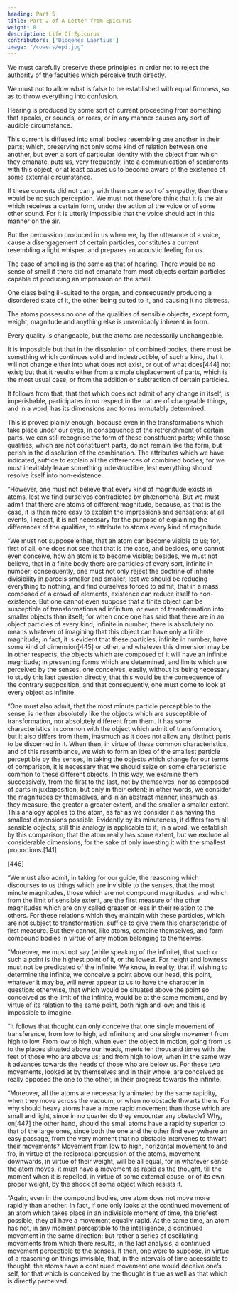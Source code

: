 ```yaml
---
heading: Part 5
title: Part 2 of A Letter from Epicurus
weight: 8
description: Life Of Epicurus
contributors: ['Diogenes Laertius']
image: "/covers/epi.jpg"
---
```



We must carefully preserve these principles in order not to reject the authority of the faculties which perceive truth directly.

We must not to allow what is false to be established with equal firmness, so as to throw everything into confusion.

Hearing is produced by some sort of current proceeding from something that speaks, or sounds, or roars, or in any manner causes any sort of audible circumstance. 

This current is diffused into small bodies resembling one another in their parts; which, preserving not only some kind of relation between one another, but even a sort of particular identity with the object from which they emanate, puts us, very frequently, into a communication of sentiments with this object, or at least causes us to become aware of the existence of some external circumstance. 

If these currents did not carry with them some sort of sympathy, then there would be no such perception. We must not therefore think that it is the air which receives a certain form, under the action of the voice or of some other sound. For it is utterly impossible that the voice should act in this manner on the air.

But the percussion produced in us when we, by the utterance of a voice, cause a disengagement of certain particles, constitutes a current resembling a light whisper, and prepares an acoustic feeling for us.

The case of smelling is the same as that of hearing. There would be no sense of smell if there did not emanate from most objects certain particles capable of producing an impression on the smell. 

One class being ill-suited to the organ, and consequently producing a disordered state of it, the other being suited to it, and causing it no distress.

The atoms possess no one of the qualities of sensible objects, except form, weight, magnitude and anything else is unavoidably inherent in form.

Every quality is changeable, but the atoms are necessarily unchangeable.

It is impossible but that in the dissolution of combined bodies, there must be something which continues solid and indestructible, of such a kind, that it will not change either into what does not exist, or out of what does[444] not exist; but that it results either from a simple displacement of parts, which is the most usual case, or from the addition or subtraction of certain particles. 

It follows from that, that that which does not admit of any change in itself, is imperishable, participates in no respect in the nature of changeable things, and in a word, has its dimensions and forms immutably determined. 

This is proved plainly enough, because even in the transformations which take place under our eyes, in consequence of the retrenchment of certain parts, we can still recognise the form of these constituent parts; while those qualities, which are not constituent parts, do not remain like the form, but perish in the dissolution of the combination. The attributes which we have indicated, suffice to explain all the differences of combined bodies; for we must inevitably leave something indestructible, lest everything should resolve itself into non-existence.

“However, one must not believe that every kind of magnitude exists in atoms, lest we find ourselves contradicted by phænomena. But we must admit that there are atoms of different magnitude, because, as that is the case, it is then more easy to explain the impressions and sensations; at all events, I repeat, it is not necessary for the purpose of explaining the differences of the qualities, to attribute to atoms every kind of magnitude.

“We must not suppose either, that an atom can become visible to us; for, first of all, one does not see that that is the case, and besides, one cannot even conceive, how an atom is to become visible; besides, we must not believe, that in a finite body there are particles of every sort, infinite in number; consequently, one must not only reject the doctrine of infinite divisibility in parcels smaller and smaller, lest we should be reducing everything to nothing, and find ourselves forced to admit, that in a mass composed of a crowd of elements, existence can reduce itself to non-existence. But one cannot even suppose that a finite object can be susceptible of transformations ad infinitum, or even of transformation into smaller objects than itself; for when once one has said that there are in an object particles of every kind, infinite in number, there is absolutely no means whatever of imagining that this object can have only a finite magnitude; in fact, it is evident that these particles, infinite in number, have some kind of dimension[445] or other, and whatever this dimension may be in other respects, the objects which are composed of it will have an infinite magnitude; in presenting forms which are determined, and limits which are perceived by the senses, one conceives, easily, without its being necessary to study this last question directly, that this would be the consequence of the contrary supposition, and that consequently, one must come to look at every object as infinite.

“One must also admit, that the most minute particle perceptible to the sense, is neither absolutely like the objects which are susceptible of transformation, nor absolutely different from them. It has some characteristics in common with the object which admit of transformation, but it also differs from them, inasmuch as it does not allow any distinct parts to be discerned in it. When then, in virtue of these common characteristics, and of this resemblance, we wish to form an idea of the smallest particle perceptible by the senses, in taking the objects which change for our terms of comparison, it is necessary that we should seize on some characteristic common to these different objects. In this way, we examine them successively, from the first to the last, not by themselves, nor as composed of parts in juxtaposition, but only in their extent; in other words, we consider the magnitudes by themselves, and in an abstract manner, inasmuch as they measure, the greater a greater extent, and the smaller a smaller extent. This analogy applies to the atom, as far as we consider it as having the smallest dimensions possible. Evidently by its minuteness, it differs from all sensible objects, still this analogy is applicable to it; in a word, we establish by this comparison, that the atom really has some extent, but we exclude all considerable dimensions, for the sake of only investing it with the smallest proportions.[141]

[446]

“We must also admit, in taking for our guide, the reasoning which discourses to us things which are invisible to the senses, that the most minute magnitudes, those which are not compound magnitudes, and which from the limit of sensible extent, are the first measure of the other magnitudes which are only called greater or less in their relation to the others. For these relations which they maintain with these particles, which are not subject to transformation, suffice to give them this characteristic of first measure. But they cannot, like atoms, combine themselves, and form compound bodies in virtue of any motion belonging to themselves.

“Moreover, we must not say (while speaking of the infinite), that such or such a point is the highest point of it, or the lowest. For height and lowness must not be predicated of the infinite. We know, in reality, that if, wishing to determine the infinite, we conceive a point above our head, this point, whatever it may be, will never appear to us to have the character in question: otherwise, that which would be situated above the point so conceived as the limit of the infinite, would be at the same moment, and by virtue of its relation to the same point, both high and low; and this is impossible to imagine.

“It follows that thought can only conceive that one single movement of transference, from low to high, ad infinitum; and one single movement from high to low. From low to high, when even the object in motion, going from us to the places situated above our heads, meets ten thousand times with the feet of those who are above us; and from high to low, when in the same way it advances towards the heads of those who are below us. For these two movements, looked at by themselves and in their whole, are conceived as really opposed the one to the other, in their progress towards the infinite.

“Moreover, all the atoms are necessarily animated by the same rapidity, when they move across the vacuum, or when no obstacle thwarts them. For why should heavy atoms have a more rapid movement than those which are small and light, since in no quarter do they encounter any obstacle? Why, on[447] the other hand, should the small atoms have a rapidity superior to that of the large ones, since both the one and the other find everywhere an easy passage, from the very moment that no obstacle intervenes to thwart their movements? Movement from low to high, horizontal movement to and fro, in virtue of the reciprocal percussion of the atoms, movement downwards, in virtue of their weight, will be all equal, for in whatever sense the atom moves, it must have a movement as rapid as the thought, till the moment when it is repelled, in virtue of some external cause, or of its own proper weight, by the shock of some object which resists it.

“Again, even in the compound bodies, one atom does not move more rapidly than another. In fact, if one only looks at the continued movement of an atom which takes place in an indivisible moment of time, the briefest possible, they all have a movement equally rapid. At the same time, an atom has not, in any moment perceptible to the intelligence, a continued movement in the same direction; but rather a series of oscillating movements from which there results, in the last analysis, a continued movement perceptible to the senses. If then, one were to suppose, in virtue of a reasoning on things invisible, that, in the intervals of time accessible to thought, the atoms have a continued movement one would deceive one’s self, for that which is conceived by the thought is true as well as that which is directly perceived.

